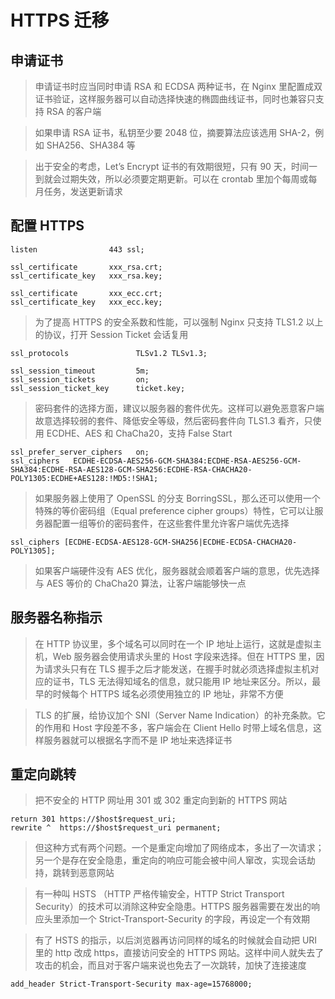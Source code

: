 # HTTPS 迁移

## 申请证书
> 申请证书时应当同时申请 RSA 和 ECDSA 两种证书，在 Nginx 里配置成双证书验证，这样服务器可以自动选择快速的椭圆曲线证书，同时也兼容只支持 RSA 的客户端

> 如果申请 RSA 证书，私钥至少要 2048 位，摘要算法应该选用 SHA-2，例如 SHA256、SHA384 等

> 出于安全的考虑，Let’s Encrypt 证书的有效期很短，只有 90 天，时间一到就会过期失效，所以必须要定期更新。可以在 crontab 里加个每周或每月任务，发送更新请求

## 配置 HTTPS

```nginx
listen                443 ssl;

ssl_certificate       xxx_rsa.crt;
ssl_certificate_key   xxx_rsa.key;

ssl_certificate       xxx_ecc.crt;
ssl_certificate_key   xxx_ecc.key;
```

> 为了提高 HTTPS 的安全系数和性能，可以强制 Nginx 只支持 TLS1.2 以上的协议，打开 Session Ticket 会话复用

```nginx
ssl_protocols               TLSv1.2 TLSv1.3;

ssl_session_timeout         5m;
ssl_session_tickets         on;
ssl_session_ticket_key      ticket.key;
```

> 密码套件的选择方面，建议以服务器的套件优先。这样可以避免恶意客户端故意选择较弱的套件、降低安全等级，然后密码套件向 TLS1.3 看齐，只使用 ECDHE、AES 和 ChaCha20，支持 False Start

```nginx
ssl_prefer_server_ciphers   on;
ssl_ciphers   ECDHE-ECDSA-AES256-GCM-SHA384:ECDHE-RSA-AES256-GCM-SHA384:ECDHE-RSA-AES128-GCM-SHA256:ECDHE-RSA-CHACHA20-POLY1305:ECDHE+AES128:!MD5:!SHA1;
```

> 如果服务器上使用了 OpenSSL 的分支 BorringSSL，那么还可以使用一个特殊的等价密码组（Equal preference cipher groups）特性，它可以让服务器配置一组等价的密码套件，在这些套件里允许客户端优先选择

```nginx
ssl_ciphers [ECDHE-ECDSA-AES128-GCM-SHA256|ECDHE-ECDSA-CHACHA20-POLY1305];
```

> 如果客户端硬件没有 AES 优化，服务器就会顺着客户端的意思，优先选择与 AES 等价的 ChaCha20 算法，让客户端能够快一点

## 服务器名称指示
> 在 HTTP 协议里，多个域名可以同时在一个 IP 地址上运行，这就是虚拟主机，Web 服务器会使用请求头里的 Host 字段来选择。但在 HTTPS 里，因为请求头只有在 TLS 握手之后才能发送，在握手时就必须选择虚拟主机对应的证书，TLS 无法得知域名的信息，就只能用 IP 地址来区分。所以，最早的时候每个 HTTPS 域名必须使用独立的 IP 地址，非常不方便

> TLS 的扩展，给协议加个 SNI（Server Name Indication）的补充条款。它的作用和 Host 字段差不多，客户端会在 Client Hello 时带上域名信息，这样服务器就可以根据名字而不是 IP 地址来选择证书

## 重定向跳转
> 把不安全的 HTTP 网址用 301 或 302 重定向到新的 HTTPS 网站

```nginx
return 301 https://$host$request_uri;
rewrite ^  https://$host$request_uri permanent;
```

> 但这种方式有两个问题。一个是重定向增加了网络成本，多出了一次请求；另一个是存在安全隐患，重定向的响应可能会被中间人窜改，实现会话劫持，跳转到恶意网站

> 有一种叫 HSTS （HTTP 严格传输安全，HTTP Strict Transport Security）的技术可以消除这种安全隐患。HTTPS 服务器需要在发出的响应头里添加一个 Strict-Transport-Security 的字段，再设定一个有效期

> 有了 HSTS 的指示，以后浏览器再访问同样的域名的时候就会自动把 URI 里的 http 改成 https，直接访问安全的 HTTPS 网站。这样中间人就失去了攻击的机会，而且对于客户端来说也免去了一次跳转，加快了连接速度

```nginx
add_header Strict-Transport-Security max-age=15768000;
```
